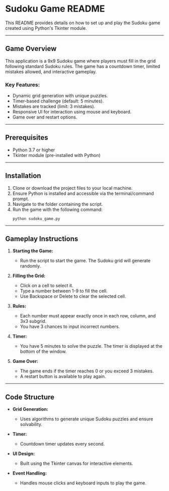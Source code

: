 # Sudoku Game README

This README provides details on how to set up and play the Sudoku game created using Python's Tkinter module.

---

## Game Overview

This application is a 9x9 Sudoku game where players must fill in the grid following standard Sudoku rules. The game has a countdown timer, limited mistakes allowed, and interactive gameplay.

### Key Features:
- Dynamic grid generation with unique puzzles.
- Timer-based challenge (default: 5 minutes).
- Mistakes are tracked (limit: 3 mistakes).
- Responsive UI for interaction using mouse and keyboard.
- Game over and restart options.

---

## Prerequisites

- Python 3.7 or higher
- Tkinter module (pre-installed with Python)

---

## Installation

1. Clone or download the project files to your local machine.
2. Ensure Python is installed and accessible via the terminal/command prompt.
3. Navigate to the folder containing the script.
4. Run the game with the following command:
   ```
   python sudoku_game.py
   ```

---

## Gameplay Instructions

1. **Starting the Game:**
   - Run the script to start the game. The Sudoku grid will generate randomly.

2. **Filling the Grid:**
   - Click on a cell to select it.
   - Type a number between 1-9 to fill the cell.
   - Use Backspace or Delete to clear the selected cell.

3. **Rules:**
   - Each number must appear exactly once in each row, column, and 3x3 subgrid.
   - You have 3 chances to input incorrect numbers.

4. **Timer:**
   - You have 5 minutes to solve the puzzle. The timer is displayed at the bottom of the window.

5. **Game Over:**
   - The game ends if the timer reaches 0 or you exceed 3 mistakes.
   - A restart button is available to play again.

---

## Code Structure

- **Grid Generation:**
  - Uses algorithms to generate unique Sudoku puzzles and ensure solvability.

- **Timer:**
  - Countdown timer updates every second.

- **UI Design:**
  - Built using the Tkinter canvas for interactive elements.

- **Event Handling:**
  - Handles mouse clicks and keyboard inputs to play the game.
